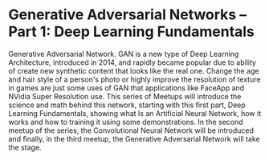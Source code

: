 # Generative Adversarial Networks – Part 1: Deep Learning Fundamentals
 
Generative Adversarial Network. GAN is a new type of Deep Learning Architecture, introduced in 2014, and rapidly became popular due to ability of create new synthetic content that looks like the real one. Change the age and hair style of a person's photo or highly improve the resolution of texture in games are just some uses of GAN that applications like FaceApp and NVidia Super Resolution use. This series of Meetups will introduce the science and math behind this network, starting with this first part, Deep Learning Fundamentals, showing what Is an Artificial Neural Network, how it works and how to training it using some demonstrations. In the second meetup of the series, the Convolutional Neural Network will be introduced and finally, in the third meetup, the Generative Adversarial Network will take the stage.

